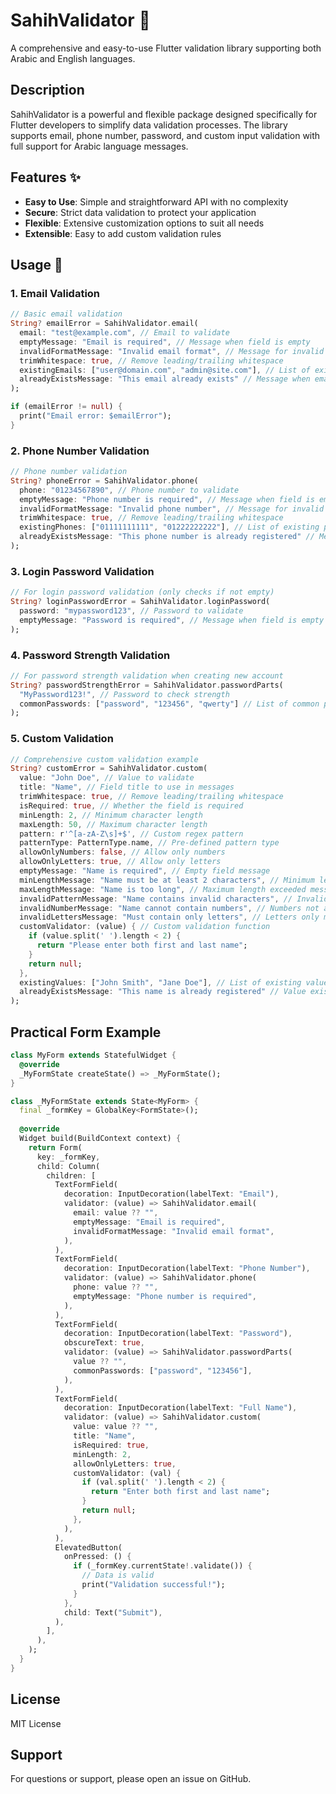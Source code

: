 # SahihValidator 🔐

A comprehensive and easy-to-use Flutter validation library supporting both Arabic and English languages.

## Description

SahihValidator is a powerful and flexible package designed specifically for Flutter developers to simplify data validation processes. The library supports email, phone number, password, and custom input validation with full support for Arabic language messages.

## Features ✨

- **Easy to Use**: Simple and straightforward API with no complexity
- **Secure**: Strict data validation to protect your application
- **Flexible**: Extensive customization options to suit all needs
- **Extensible**: Easy to add custom validation rules

## Usage 📝

### 1. Email Validation

```dart
// Basic email validation
String? emailError = SahihValidator.email(
  email: "test@example.com", // Email to validate
  emptyMessage: "Email is required", // Message when field is empty
  invalidFormatMessage: "Invalid email format", // Message for invalid format
  trimWhitespace: true, // Remove leading/trailing whitespace
  existingEmails: ["user@domain.com", "admin@site.com"], // List of existing emails
  alreadyExistsMessage: "This email already exists" // Message when email exists
);

if (emailError != null) {
  print("Email error: $emailError");
}
```

### 2. Phone Number Validation

```dart
// Phone number validation
String? phoneError = SahihValidator.phone(
  phone: "01234567890", // Phone number to validate
  emptyMessage: "Phone number is required", // Message when field is empty
  invalidFormatMessage: "Invalid phone number", // Message for invalid format
  trimWhitespace: true, // Remove leading/trailing whitespace
  existingPhones: ["01111111111", "01222222222"], // List of existing phone numbers
  alreadyExistsMessage: "This phone number is already registered" // Message when phone exists
);
```

### 3. Login Password Validation

```dart
// For login password validation (only checks if not empty)
String? loginPasswordError = SahihValidator.loginPassword(
  password: "mypassword123", // Password to validate
  emptyMessage: "Password is required", // Message when field is empty
);
```

### 4. Password Strength Validation

```dart
// For password strength validation when creating new account
String? passwordStrengthError = SahihValidator.passwordParts(
  "MyPassword123!", // Password to check strength
  commonPasswords: ["password", "123456", "qwerty"] // List of common passwords to reject
);
```

### 5. Custom Validation

```dart
// Comprehensive custom validation example
String? customError = SahihValidator.custom(
  value: "John Doe", // Value to validate
  title: "Name", // Field title to use in messages
  trimWhitespace: true, // Remove leading/trailing whitespace
  isRequired: true, // Whether the field is required
  minLength: 2, // Minimum character length
  maxLength: 50, // Maximum character length
  pattern: r'^[a-zA-Z\s]+$', // Custom regex pattern
  patternType: PatternType.name, // Pre-defined pattern type
  allowOnlyNumbers: false, // Allow only numbers
  allowOnlyLetters: true, // Allow only letters
  emptyMessage: "Name is required", // Empty field message
  minLengthMessage: "Name must be at least 2 characters", // Minimum length message
  maxLengthMessage: "Name is too long", // Maximum length exceeded message
  invalidPatternMessage: "Name contains invalid characters", // Invalid pattern message
  invalidNumberMessage: "Name cannot contain numbers", // Numbers not allowed message
  invalidLettersMessage: "Must contain only letters", // Letters only message
  customValidator: (value) { // Custom validation function
    if (value.split(' ').length < 2) {
      return "Please enter both first and last name";
    }
    return null;
  },
  existingValues: ["John Smith", "Jane Doe"], // List of existing values
  alreadyExistsMessage: "This name is already registered" // Value exists message
);
```

## Practical Form Example

```dart
class MyForm extends StatefulWidget {
  @override
  _MyFormState createState() => _MyFormState();
}

class _MyFormState extends State<MyForm> {
  final _formKey = GlobalKey<FormState>();
  
  @override
  Widget build(BuildContext context) {
    return Form(
      key: _formKey,
      child: Column(
        children: [
          TextFormField(
            decoration: InputDecoration(labelText: "Email"),
            validator: (value) => SahihValidator.email(
              email: value ?? "",
              emptyMessage: "Email is required",
              invalidFormatMessage: "Invalid email format",
            ),
          ),
          TextFormField(
            decoration: InputDecoration(labelText: "Phone Number"),
            validator: (value) => SahihValidator.phone(
              phone: value ?? "",
              emptyMessage: "Phone number is required",
            ),
          ),
          TextFormField(
            decoration: InputDecoration(labelText: "Password"),
            obscureText: true,
            validator: (value) => SahihValidator.passwordParts(
              value ?? "",
              commonPasswords: ["password", "123456"],
            ),
          ),
          TextFormField(
            decoration: InputDecoration(labelText: "Full Name"),
            validator: (value) => SahihValidator.custom(
              value: value ?? "",
              title: "Name",
              isRequired: true,
              minLength: 2,
              allowOnlyLetters: true,
              customValidator: (val) {
                if (val.split(' ').length < 2) {
                  return "Enter both first and last name";
                }
                return null;
              },
            ),
          ),
          ElevatedButton(
            onPressed: () {
              if (_formKey.currentState!.validate()) {
                // Data is valid
                print("Validation successful!");
              }
            },
            child: Text("Submit"),
          ),
        ],
      ),
    );
  }
}
```
## License

MIT License

## Support

For questions or support, please open an issue on GitHub.